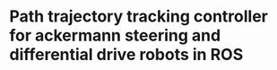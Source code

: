 Path trajectory tracking controller for ackermann steering and differential drive robots in ROS 
====================
